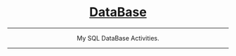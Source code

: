 <div align="center">
  
# [DataBase](https://github.com/BrenoFariasdaSilva/DataBase)

</div>

<div align="center">

--- 

My SQL DataBase Activities.

--- 

</div>
